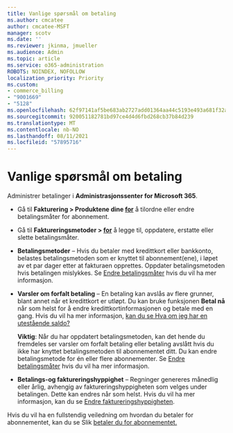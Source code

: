 ```yaml
---
title: Vanlige spørsmål om betaling
ms.author: cmcatee
author: cmcatee-MSFT
manager: scotv
ms.date: ''
ms.reviewer: jkinma, jmueller
ms.audience: Admin
ms.topic: article
ms.service: o365-administration
ROBOTS: NOINDEX, NOFOLLOW
localization_priority: Priority
ms.custom:
- commerce_billing
- "9001669"
- "5128"
ms.openlocfilehash: 62f97141af5be683ab2727add01364aa44c5193e493a681f32acd208f7197825
ms.sourcegitcommit: 920051182781bd97ce4d4d6fbd268cb37b84d239
ms.translationtype: MT
ms.contentlocale: nb-NO
ms.lasthandoff: 08/11/2021
ms.locfileid: "57895716"
---
```

# <a name="payment-faq"></a>Vanlige spørsmål om betaling

Administrer betalinger i **Administrasjonssenter for Microsoft 365**.

- Gå til **Fakturering > Produktene dine [for](https://go.microsoft.com/fwlink/p/?linkid=842054)** å tilordne eller endre betalingsmåter for abonnement.
- Gå til **Faktureringsmetoder > [for](https://go.microsoft.com/fwlink/p/?linkid=2018806)** å legge til, oppdatere, erstatte eller slette betalingsmåter.

- **Betalingsmetoder** – Hvis du betaler med kredittkort eller bankkonto, belastes betalingsmetoden som er knyttet til abonnement(ene), i løpet av et par dager etter at fakturaen opprettes. Oppdater betalingsmetoden hvis betalingen mislykkes. Se [Endre betalingsmåter](https://docs.microsoft.com/microsoft-365/commerce/billing-and-payments/manage-payment-methods) hvis du vil ha mer informasjon. 

- **Varsler om forfalt betaling** – En betaling kan avslås av flere grunner, blant annet når et kredittkort er utløpt. Du kan bruke funksjonen **Betal nå** når som helst for å endre kredittkortinformasjonen og betale med en gang. Hvis du vil ha mer informasjon, [kan du se Hva om jeg har en utestående saldo?](https://docs.microsoft.com/microsoft-365/commerce/billing-and-payments/pay-for-your-subscription#what-if-i-have-an-outstanding-balance)

    **Viktig**: Når du har oppdatert betalingsmetoden, kan det hende du fremdeles ser varsler om forfalt betaling eller betaling avslått hvis du ikke har knyttet betalingsmetoden til abonnementet ditt. Du kan endre betalingsmetode for én eller flere abonnementer. Se [Endre betalingsmåter](https://docs.microsoft.com/microsoft-365/commerce/billing-and-payments/manage-payment-methods) hvis du vil ha mer informasjon. 

- **Betalings-og faktureringshyppighet** – Regninger genereres månedlig eller årlig, avhengig av faktureringshyppigheten som velges under betalingen. Dette kan endres når som helst. Hvis du vil ha mer informasjon, kan du se [Endre faktureringshyppigheten](https://docs.microsoft.com/microsoft-365/commerce/billing-and-payments/change-payment-frequency).

Hvis du vil ha en fullstendig veiledning om hvordan du betaler for abonnementet, kan du se Slik [betaler du for abonnementet.](https://docs.microsoft.com/microsoft-365/commerce/billing-and-payments/pay-for-your-subscription)
